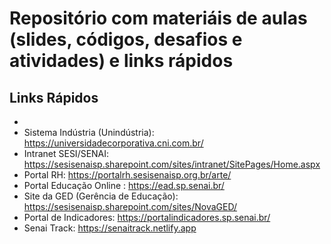 # Repositório com materiáis de aulas (slides, códigos, desafios e atividades) e links rápidos
## Links Rápidos

* [Portal Educacional (lançamento da frequência dos alunos)]: (https://pess.sesisenaispedu.org.br/)
* Sistema Indústria (Unindústria): https://universidadecorporativa.cni.com.br/
* Intranet SESI/SENAI: https://sesisenaisp.sharepoint.com/sites/intranet/SitePages/Home.aspx
* Portal RH: https://portalrh.sesisenaisp.org.br/arte/
* Portal Educação Online : https://ead.sp.senai.br/
* Site da GED (Gerência de Educação): https://sesisenaisp.sharepoint.com/sites/NovaGED/
* Portal de Indicadores: https://portalindicadores.sp.senai.br/
* Senai Track: https://senaitrack.netlify.app
